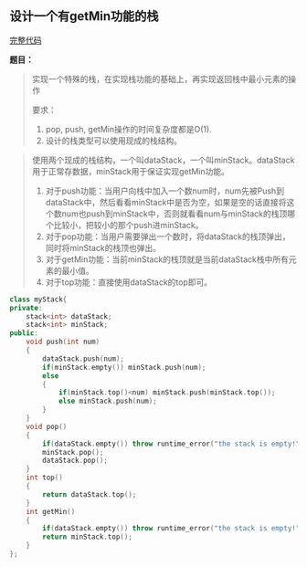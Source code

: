 ## 设计一个有getMin功能的栈
[完整代码](https://github.com/ludandandan/Programmer-interview-guide/blob/master/Chapter00_BasicVideo/getMin.cpp)

**题目：**
> 实现一个特殊的栈，在实现栈功能的基础上，再实现返回栈中最小元素的操作
> 
> 要求：
> 1. pop, push, getMin操作的时间复杂度都是O(1).
> 2. 设计的栈类型可以使用现成的栈结构。

> 使用两个现成的栈结构，一个叫dataStack，一个叫minStack。dataStack用于正常存数据，minStack用于保证实现getMin功能。
> 1. 对于push功能：当用户向栈中加入一个数num时，num先被Push到dataStack中，然后看看minStack中是否为空，如果是空的话直接将这个数num也push到minStack中，否则就看看num与minStack的栈顶哪个比较小，把较小的那个push进minStack。
> 2. 对于pop功能：当用户需要弹出一个数时，将dataStack的栈顶弹出，同时将minStack的栈顶也弹出。
> 3. 对于getMin功能：当前minStack的栈顶就是当前dataStack栈中所有元素的最小值。
> 4. 对于top功能：直接使用dataStack的top即可。

```c++
class myStack{
private:
    stack<int> dataStack;
    stack<int> minStack;
public:
    void push(int num)
    {
        dataStack.push(num);
        if(minStack.empty()) minStack.push(num);
        else
        {
            if(minStack.top()<num) minStack.push(minStack.top());
            else minStack.push(num);
        }
    }
    void pop()
    {
        if(dataStack.empty()) throw runtime_error("the stack is empty!");
        minStack.pop();
        dataStack.pop();
    }
    int top()
    {
        return dataStack.top();
    }
    int getMin()
    {
        if(dataStack.empty()) throw runtime_error("the stack is empty!");
        return minStack.top();
    }
};

```